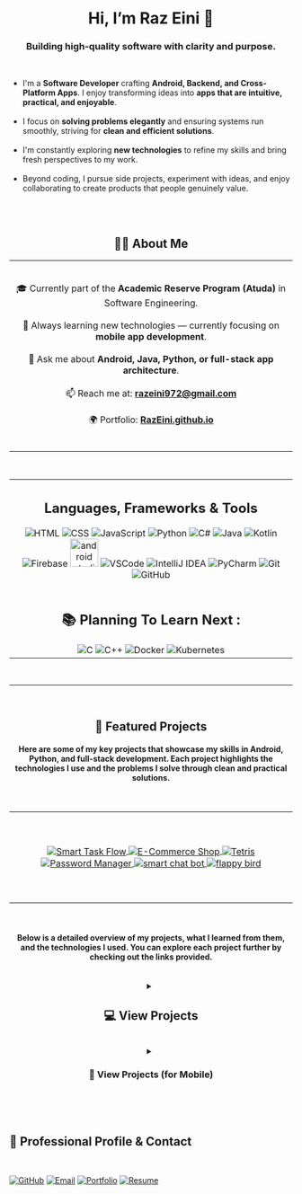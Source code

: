 <h1 align="center">
  Hi, I’m Raz Eini 👋
</h1>

<h3 align="center">Building high-quality software with clarity and purpose.</h3>

<br/>

<ul>
<li>I'm a <strong>Software Developer</strong> crafting <strong>Android, Backend, and Cross-Platform Apps</strong>. I enjoy transforming ideas into <strong>apps that are intuitive, practical, and enjoyable</strong>.</li><br>
<li>I focus on <strong>solving problems elegantly</strong> and ensuring systems run smoothly, striving for <strong>clean and efficient solutions</strong>.</li><br>
<li>I'm constantly exploring <strong>new technologies</strong> to refine my skills and bring fresh perspectives to my work.</li><br>
<li>Beyond coding, I pursue side projects, experiment with ideas, and enjoy collaborating to create products that people genuinely value.</li>
</ul>

<br/>

<br/>

<h2 align="center">👨‍💻 About Me</h2>

<div align="center">

<table>
<tr>
<td align="center" width="999">
<br/>

🎓 Currently part of the <strong>Academic Reserve Program (Atuda)</strong> in Software Engineering.<br><br>
🚀 Always learning new technologies — currently focusing on <strong>mobile app development</strong>.<br><br>
💬 Ask me about <strong>Android, Java, Python, or full-stack app architecture</strong>.<br><br>
📫 Reach me at: <a href="mailto:razeini972@gmail.com"><strong>razeini972@gmail.com</strong></a><br><br>
🌍 Portfolio: <a href="https://RazEini.github.io" target="_blank"><strong>RazEini.github.io</strong></a><br><br>

</td>
</tr>
</table>

</div>

<br/>

<table>
<tr>
<td width="999">
<h2 align="center">Languages, Frameworks & Tools</h2>
<div align="center">
  <img src="https://skillicons.dev/icons?i=html" alt="HTML" />
  <img src="https://skillicons.dev/icons?i=css" alt="CSS" />
  <img src="https://skillicons.dev/icons?i=javascript" alt="JavaScript" />
  <img src="https://skillicons.dev/icons?i=python" alt="Python" />
  <img src="https://skillicons.dev/icons?i=cs" alt="C#" />
  <img src="https://skillicons.dev/icons?i=java" alt="Java" />
  <img src="https://skillicons.dev/icons?i=kotlin" alt="Kotlin" />
  <img src="https://skillicons.dev/icons?i=firebase" alt="Firebase" />
  <img src="https://upload.wikimedia.org/wikipedia/commons/thumb/5/55/Android_Studio_Logo_%282023%29.svg/800px-Android_Studio_Logo_%282023%29.svg.png" alt="android studio" height="50" />
  <img src="https://skillicons.dev/icons?i=vscode" alt="VSCode" />
  <img src="https://skillicons.dev/icons?i=idea" alt="IntelliJ IDEA" />
  <img src="https://skillicons.dev/icons?i=pycharm" alt="PyCharm" />
  <img src="https://skillicons.dev/icons?i=git" alt="Git" />
  <img src="https://skillicons.dev/icons?i=github" alt="GitHub" />
</div>

<br/>

<h2 align="center">📚 Planning To Learn Next : </h2>
<div align="center">
  <img src="https://skillicons.dev/icons?i=c" alt="C" />
  <img src="https://skillicons.dev/icons?i=cpp" alt="C++" />
  <img src="https://skillicons.dev/icons?i=docker" alt="Docker" />
  <img src="https://skillicons.dev/icons?i=kubernetes" alt="Kubernetes" />
</div>
</td>
</tr>
</table>

<br/>

<hr/>

<br/>

<h2 align="center">🚀 Featured Projects</h2>

<h4 align="center">
  Here are some of my key projects that showcase my skills in Android, Python, and full-stack development.
  Each project highlights the technologies I use and the problems I solve through clean and practical solutions.
</h4>

<br/>

<table>
<tr>
<td align="center" width="999">

<br/>

<br/>

<p align="center">
  <a href="https://github.com/RazEini/Smart_Task_Flow">
    <picture>
      <source media="(prefers-color-scheme: dark)" 
              srcset="https://github-readme-stats.vercel.app/api/pin/?username=RazEini&repo=Smart_Task_Flow&theme=tokyonight&cache_seconds=0" />
      <source media="(prefers-color-scheme: light)" 
              srcset="https://github-readme-stats.vercel.app/api/pin/?username=RazEini&repo=Smart_Task_Flow&theme=default&cache_seconds=0" />
      <img src="https://github-readme-stats.vercel.app/api/pin/?username=RazEini&repo=Smart_Task_Flow&cache_seconds=0" 
           alt="Smart Task Flow" style="border:0; vertical-align:middle;" />
    </picture>
  </a>

  <a href="https://github.com/RazEini/e_commerce_shop">
    <picture>
      <source media="(prefers-color-scheme: dark)" 
              srcset="https://github-readme-stats.vercel.app/api/pin/?username=RazEini&repo=e_commerce_shop&theme=tokyonight&cache_seconds=0" />
      <source media="(prefers-color-scheme: light)" 
              srcset="https://github-readme-stats.vercel.app/api/pin/?username=RazEini&repo=e_commerce_shop&theme=default&cache_seconds=0" />
      <img src="https://github-readme-stats.vercel.app/api/pin/?username=RazEini&repo=e_commerce_shop&cache_seconds=0" 
           alt="E-Commerce Shop" style="border:0; vertical-align:middle;" />
    </picture>
  </a>

  <a href="https://github.com/RazEini/Tetris">
    <picture>
      <source media="(prefers-color-scheme: dark)" 
              srcset="https://github-readme-stats.vercel.app/api/pin/?username=RazEini&repo=Tetris&theme=tokyonight&cache_seconds=0" />
      <source media="(prefers-color-scheme: light)" 
              srcset="https://github-readme-stats.vercel.app/api/pin/?username=RazEini&repo=Tetris&theme=default&cache_seconds=0" />
      <img src="https://github-readme-stats.vercel.app/api/pin/?username=RazEini&repo=Tetris&cache_seconds=0" 
           alt="Tetris" style="border:0; vertical-align:middle;" />
    </picture>
  </a>

  <a href="https://github.com/RazEini/Password_Manager">
    <picture>
      <source media="(prefers-color-scheme: dark)" 
              srcset="https://github-readme-stats.vercel.app/api/pin/?username=RazEini&repo=Password_Manager&theme=tokyonight&cache_seconds=0" />
      <source media="(prefers-color-scheme: light)" 
              srcset="https://github-readme-stats.vercel.app/api/pin/?username=RazEini&repo=Password_Manager&theme=default&cache_seconds=0" />
      <img src="https://github-readme-stats.vercel.app/api/pin/?username=RazEini&repo=Password_Manager&cache_seconds=0" 
           alt="Password Manager" style="border:0; vertical-align:middle;" />
    </picture>
  </a>
  
  <a href="https://github.com/RazEini/smart_chat_bot">
    <picture>
      <source media="(prefers-color-scheme: dark)" 
              srcset="https://github-readme-stats.vercel.app/api/pin/?username=RazEini&repo=smart_chat_bot&theme=tokyonight&cache_seconds=0" />
      <source media="(prefers-color-scheme: light)" 
              srcset="https://github-readme-stats.vercel.app/api/pin/?username=RazEini&repo=smart_chat_bot&theme=default&cache_seconds=0" />
      <img src="https://github-readme-stats.vercel.app/api/pin/?username=RazEini&repo=smart_chat_bot&cache_seconds=0" 
           alt="smart chat bot" style="border:0; vertical-align:middle;" />
    </picture>
  </a>

  <a href="https://github.com/RazEini/flappy-bird">
    <picture>
      <source media="(prefers-color-scheme: dark)" 
              srcset="https://github-readme-stats.vercel.app/api/pin/?username=RazEini&repo=flappy-bird&theme=tokyonight&cache_seconds=0" />
      <source media="(prefers-color-scheme: light)" 
              srcset="https://github-readme-stats.vercel.app/api/pin/?username=RazEini&repo=flappy-bird&theme=default&cache_seconds=0" />
      <img src="https://github-readme-stats.vercel.app/api/pin/?username=RazEini&repo=flappy-bird&cache_seconds=0" 
           alt="flappy bird" style="border:0; vertical-align:middle;" />
    </picture>
  </a>
</p>

<br/>

<br/>

</td>
</tr>
</table>

<br/>

<h4 align="center">
  Below is a detailed overview of my projects, what I learned from them, and the technologies I used.
  You can explore each project further by checking out the links provided.
</h4>

<br/>

<details>
  <summary align="center"><h2>💻 View Projects</h2></b></summary>
<h2 align="center">📂 Projects & Learnings</h2>

<!-- Desktop Table -->
<div align="center">
  <table align="center">
    <thead>
      <tr>
        <th>Project</th>
        <th>What I Learned</th>
        <th>Technologies</th>
        <th>Description</th>
        <th>Link</th>
      </tr>
    </thead>
    <tbody>
      <tr>
        <td>E-Commerce Shop</td>
        <td>User authentication, live cart, admin panel, real-time database, smart & voice search</td>
        <td align="center">
          <img src="https://skillicons.dev/icons?i=java" height="40" />
          <img src="https://skillicons.dev/icons?i=firebase" height="40" />
          <img src="https://upload.wikimedia.org/wikipedia/commons/thumb/5/55/Android_Studio_Logo_%282023%29.svg/800px-Android_Studio_Logo_%282023%29.svg.png" alt="android studio" height="40" />
        </td>
        <td>Online Android store app with client & user panels, admin dashboard, live shopping cart, notifications, and full Firebase integration</td>
        <td align="center"><img src="https://cdn.jsdelivr.net/gh/simple-icons/simple-icons/icons/github.svg" height="20" />
          <a href="https://github.com/RazEini/e_commerce_shop" target="_blank">GitHub</a></td>
      </tr>
      <tr>
        <td>Tetris Game</td>
        <td>Game loops, animations, event handling, OOP, leaderboard system</td>
        <td align="center">
          <img src="https://skillicons.dev/icons?i=python" height="40" />
        </td>
        <td>Classic desktop Tetris game with smooth animations, music, multiple difficulty levels, and interactive leaderboard</td>
        <td align="center"><img src="https://cdn.jsdelivr.net/gh/simple-icons/simple-icons/icons/github.svg" height="20" />
          <a href="https://github.com/RazEini/Tetris" target="_blank">GitHub</a></td>
      </tr>
      <tr>
        <td>TaskFlow – Smart Task Manager</td>
        <td>Jetpack Compose UI, MVVM, rule-based task prioritization, state management</td>
        <td align="center">
          <img src="https://skillicons.dev/icons?i=kotlin" height="40" />
          <img src="https://skillicons.dev/icons?i=firebase" height="40" />
          <img src="https://upload.wikimedia.org/wikipedia/commons/thumb/5/55/Android_Studio_Logo_%282023%29.svg/800px-Android_Studio_Logo_%282023%29.svg.png" alt="android studio" height="40" />
        </td>
        <td>Smart task manager app with automated prioritization, category filtering, dashboard overview, and task CRUD operations</td>
        <td align="center"><img src="https://cdn.jsdelivr.net/gh/simple-icons/simple-icons/icons/github.svg" height="20" />
          <a href="https://github.com/RazEini/Smart_Task_Flow" target="_blank">GitHub</a></td>
      </tr>
      <tr>
        <td>Python Password Manager</td>
        <td>Encryption (AES-128-GCM), secure storage, CLI & GUI development, master password, password strength validation</td>
        <td align="center">
          <img src="https://skillicons.dev/icons?i=python" height="40" />
        </td>
        <td>Secure password manager with encrypted JSON Vault, CLI & GUI interfaces, master password, password generation, and copy-to-clipboard functionality</td>
        <td align="center"><img src="https://cdn.jsdelivr.net/gh/simple-icons/simple-icons/icons/github.svg" height="20" />
          <a href="https://github.com/RazEini/Password_Manager" target="_blank">GitHub</a></td>
      </tr>
      <tr>
        <td>SmartChat — Secure Hebrew Chatbot</td>
        <td>Secure API integration, Flask backend, HTML/JS frontend, managing multiple chat sessions, saving chat history</td>
        <td align="center">
          <img src="https://skillicons.dev/icons?i=python" height="40" />
          <img src="https://skillicons.dev/icons?i=flask" height="40" />
          <img src="https://skillicons.dev/icons?i=html" height="40" />
          <img src="https://skillicons.dev/icons?i=css" height="40" />
          <img src="https://skillicons.dev/icons?i=js" height="40" />
        </td>
        <td>Hebrew chatbot with secure OpenAI integration, local chat history saving, interactive frontend, and responsive UI</td>
        <td align="center">
          <img src="https://cdn.jsdelivr.net/gh/simple-icons/simple-icons/icons/github.svg" height="20" />
          <a href="https://github.com/RazEini/smart_chat_bot" target="_blank">GitHub</a>
        </td>
      </tr>
      <tr>
        <td>Flappy Bird App</td>
        <td>Tap to make the bird jump, dynamic obstacles, score tracking, multiple lives, simple physics with gravity, animated sprite</td>
        <td align="center">
          <img src="https://skillicons.dev/icons?i=kotlin" height="40" />
          <img src="https://upload.wikimedia.org/wikipedia/commons/thumb/5/55/Android_Studio_Logo_%282023%29.svg/800px-Android_Studio_Logo_%282023%29.svg.png" alt="android studio" height="40" />
        </td>
        <td>Mobile game – a Jetpack Compose implementation of the classic Flappy Bird game with start screen, gameplay, game over screen, and high score system</td>
        <td align="center">
          <img src="https://cdn.jsdelivr.net/gh/simple-icons/simple-icons/icons/github.svg" height="20" />
          <a href="https://github.com/RazEini/Flappy-Bird" target="_blank">GitHub</a>
        </td>
      </tr>
    </tbody>
  </table>
</div>
</details>

<br/>

<details>
  <summary align="center"><h3>📱 View Projects (for Mobile)</h3></b></summary>
  <br/>

  <h2 align="center">📂 Projects & Learnings</h2>

  <details>
    <summary><b>E-Commerce Shop</b></summary>
    <p><i>Android app with real-time shopping and admin panel.</i></p>
    <table>
      <tr>
        <td><b>What I Learned:</b></td>
        <td>User authentication, live cart, admin panel, real-time database, smart & voice search</td>
      </tr>
      <tr>
        <td><b>Technologies:</b></td>
        <td>
          <img src="https://skillicons.dev/icons?i=java" height="30" />
          <img src="https://skillicons.dev/icons?i=firebase" height="30" />
          <img src="https://upload.wikimedia.org/wikipedia/commons/thumb/5/55/Android_Studio_Logo_%282023%29.svg/800px-Android_Studio_Logo_%282023%29.svg.png" alt="android studio" height="30" />
        </td>
      </tr>
      <tr>
        <td><b>Description:</b></td>
        <td>Online Android store app with client & user panels, admin dashboard, live shopping cart, notifications, and full Firebase integration</td>
      </tr>
      <tr>
        <td><b>Link:</b></td>
        <td>
          <a href="https://github.com/RazEini/e_commerce_shop" target="_blank">
            <img src="https://cdn.jsdelivr.net/gh/simple-icons/simple-icons/icons/github.svg" height="20" />
            GitHub Repo
          </a>
        </td>
      </tr>
    </table>
  </details>

  <br/>

  <details>
    <summary><b>Tetris Game</b></summary>
    <p><i>Classic desktop game built with Python and Pygame, featuring smooth animations and multiple levels.</i></p>
    <table>
      <tr>
        <td><b>What I Learned:</b></td>
        <td>Game loops, animations, event handling, OOP, leaderboard system</td>
      </tr>
      <tr>
        <td><b>Technologies:</b></td>
        <td>
          <img src="https://skillicons.dev/icons?i=python" height="30" />
        </td>
      </tr>
      <tr>
        <td><b>Description:</b></td>
        <td>Classic desktop Tetris game with smooth animations, music, multiple difficulty levels, and interactive leaderboard</td>
      </tr>
      <tr>
        <td><b>Link:</b></td>
        <td>
          <a href="https://github.com/RazEini/Tetris" target="_blank">
            <img src="https://cdn.jsdelivr.net/gh/simple-icons/simple-icons/icons/github.svg" height="20" />
            GitHub Repo
          </a>
        </td>
      </tr>
    </table>
  </details>

  <br/>

  <details>
    <summary><b>TaskFlow – Smart Task Manager</b></summary>
    <p><i>Intelligent Android task manager with automated prioritization and a clean Jetpack Compose UI.</i></p>
    <table>
      <tr>
        <td><b>What I Learned:</b></td>
        <td>Jetpack Compose UI, MVVM, rule-based task prioritization, state management</td>
      </tr>
      <tr>
        <td><b>Technologies:</b></td>
        <td>
          <img src="https://skillicons.dev/icons?i=kotlin" height="30" />
          <img src="https://skillicons.dev/icons?i=firebase" height="30" />
          <img src="https://upload.wikimedia.org/wikipedia/commons/thumb/5/55/Android_Studio_Logo_%282023%29.svg/800px-Android_Studio_Logo_%282023%29.svg.png" alt="android studio" height="30" />
        </td>
      </tr>
      <tr>
        <td><b>Description:</b></td>
        <td>Smart task manager app with automated prioritization, category filtering, dashboard overview, and task CRUD operations</td>
      </tr>
      <tr>
        <td><b>Link:</b></td>
        <td>
          <a href="https://github.com/RazEini/Smart_Task_Flow" target="_blank">
            <img src="https://cdn.jsdelivr.net/gh/simple-icons/simple-icons/icons/github.svg" height="20" />
            GitHub Repo
          </a>
        </td>
      </tr>
    </table>
  </details>

  <br/>

  <details>
    <summary><b>Python Password Manager</b></summary>
    <p><i>Secure password manager with AES encryption and dual CLI/GUI interfaces.</i></p>
    <table>
      <tr>
        <td><b>What I Learned:</b></td>
        <td>Encryption (AES-128-GCM), secure storage, CLI & GUI development, master password, password strength validation</td>
      </tr>
      <tr>
        <td><b>Technologies:</b></td>
        <td>
          <img src="https://skillicons.dev/icons?i=python" height="30" />
        </td>
      </tr>
      <tr>
        <td><b>Description:</b></td>
        <td>Secure password manager with encrypted JSON Vault, CLI & GUI interfaces, master password, password generation, and copy-to-clipboard functionality</td>
      </tr>
      <tr>
        <td><b>Link:</b></td>
        <td>
          <a href="https://github.com/RazEini/Password_Manager" target="_blank">
            <img src="https://cdn.jsdelivr.net/gh/simple-icons/simple-icons/icons/github.svg" height="20" />
            GitHub Repo
          </a>
        </td>
      </tr>
    </table>
  </details>

  <br/>
  
  <details>
    <summary><b>SmartChat — Secure Hebrew Chatbot</b></summary>
    <p><i>Hebrew chatbot with Flask backend, interactive HTML/JS frontend, and secure OpenAI API integration.</i></p>
    <table>
      <tr>
        <td><b>What I Learned:</b></td>
        <td>Secure API integration, managing multiple chat sessions, local chat history saving, responsive UI</td>
      </tr>
      <tr>
        <td><b>Technologies:</b></td>
        <td>
          <img src="https://skillicons.dev/icons?i=python" height="30" />
          <img src="https://skillicons.dev/icons?i=flask" height="30" />
          <img src="https://skillicons.dev/icons?i=html" height="30" />
          <img src="https://skillicons.dev/icons?i=css" height="30" />
          <img src="https://skillicons.dev/icons?i=js" height="30" />
        </td>
      </tr>
      <tr>
        <td><b>Description:</b></td>
        <td>Hebrew chatbot with secure OpenAI integration, local chat history saving, interactive frontend, and responsive UI</td>
      </tr>
      <tr>
        <td><b>Link:</b></td>
        <td>
          <a href="https://github.com/RazEini/smart_chat_bot" target="_blank">
            <img src="https://cdn.jsdelivr.net/gh/simple-icons/simple-icons/icons/github.svg" height="20" />
            GitHub Repo
          </a>
        </td>
      </tr>
    </table>
  </details>

  <br/>

  <details>
  <summary><b>Flappy Bird App</b></summary>
  <p><i>Mobile game – Jetpack Compose implementation of the classic Flappy Bird with start screen, gameplay, game over screen, and high score system.</i></p>
  <table>
    <tr>
      <td><b>What I Learned:</b></td>
      <td>Tap to make the bird jump, dynamic obstacles with random heights, score tracking & high score system, multiple lives, simple physics with gravity, animated bird sprite</td>
    </tr>
    <tr>
      <td><b>Technologies:</b></td>
      <td>
        <img src="https://skillicons.dev/icons?i=kotlin" height="30" />
        <img src="https://upload.wikimedia.org/wikipedia/commons/thumb/5/55/Android_Studio_Logo_%282023%29.svg/800px-Android_Studio_Logo_%282023%29.svg.png" alt="android studio" height="30" />
      </td>
    </tr>
    <tr>
      <td><b>Description:</b></td>
      <td>Classic Flappy Bird mobile game built with Jetpack Compose, featuring dynamic pipes, start/game over screens, score tracking, multiple lives, and smooth animations</td>
    </tr>
    <tr>
      <td><b>Link:</b></td>
      <td>
        <a href="https://github.com/RazEini/Flappy-Bird" target="_blank">
          <img src="https://cdn.jsdelivr.net/gh/simple-icons/simple-icons/icons/github.svg" height="20" />
          GitHub Repo
        </a>
      </td>
    </tr>
  </table>
</details>

</details>

<br/>

<br/>

<br/>

<h2>📌 Professional Profile & Contact</h2>

<br/>

[![GitHub](https://img.shields.io/badge/GitHub-24292e?style=for-the-badge&logo=github&logoColor=white)](https://github.com/RazEini)
[![Email](https://img.shields.io/badge/Email-D14836?style=for-the-badge&logo=gmail&logoColor=white)](mailto:razeini972@gmail.com)
[![Portfolio](https://img.shields.io/badge/Portfolio-000000?style=for-the-badge&logo=website&logoColor=white)](https://RazEini.github.io)
[![Resume](https://img.shields.io/badge/Download_Resume-FF7A00?style=for-the-badge&logo=file-pdf&logoColor=white)](https://github.com/RazEini/RazEini/raw/main/RazEini_resume.pdf)
